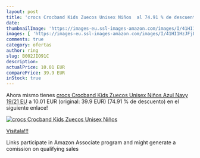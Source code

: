 ```yaml
---
layout: post
title: 'crocs Crocband Kids Zuecos Unisex Niños  al 74.91 % de descuento'
date: 
thumbnailImage: 'https://images-eu.ssl-images-amazon.com/images/I/41HI1HzJFjL._SL200_.jpg'
images: [ 'https://images-eu.ssl-images-amazon.com/images/I/41HI1HzJFjL._SL200_.jpg' ]
comments: true
category: ofertas
author: ring
slug: B002JIO91C
description:
actualPrice: 10.01 EUR
comparePrice: 39.9 EUR
inStock: true
---
```


Ahora mismo tienes [crocs Crocband Kids Zuecos Unisex Niños  Azul  Navy   19/21 EU](https://www.amazon.es/dp/B002JIO91C/?tag=tolees-21) a 10.01 EUR (original: 39.9 EUR) (74.91 %  de descuento) en el siguiente enlace!

[![crocs Crocband Kids Zuecos Unisex Niños ](https://images-eu.ssl-images-amazon.com/images/I/41HI1HzJFjL._SL200_.jpg)](https://www.amazon.es/dp/B002JIO91C/?tag=tolees-21)

[Visítala!!!](https://www.amazon.es/dp/B002JIO91C/?tag=tolees-21)

Links participate in Amazon Associate program and might generate a comission on qualifying sales
